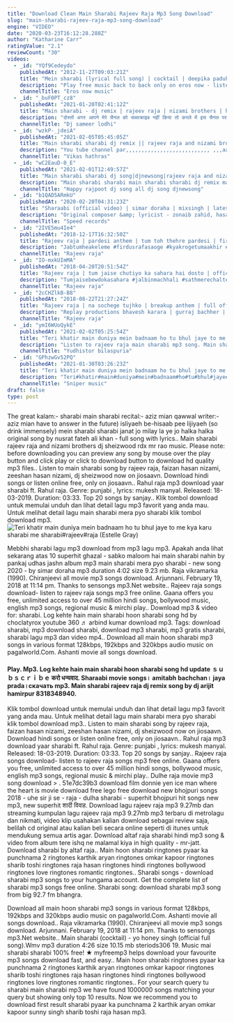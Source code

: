 ```yaml
---
title: "Download Clean Main Sharabi Rajeev Raja Mp3 Song Download"
slug: "main-sharabi-rajeev-raja-mp3-song-download"
engine: "VIDEO"
date: "2020-03-23T16:12:28.288Z"
author: "Katharine Carr"
ratingValue: "2.1"
reviewCount: "30"
videos:
  - _id: "YQf9Cedeydo"
    publishedAt: "2012-11-27T09:03:21Z"
    title: "Mein sharabi (lyrical full song) | cocktail | deepika padukone &amp;amp; siaf ali khan"
    description: "Play free music back to back only on eros now - listen to the full song mein sharabi from cocktail sung by imran aziz mian &amp; yo yo"
    channelTitle: "Eros now music"
  - _id: "_buF0PT_cz8"
    publishedAt: "2021-01-20T02:41:12Z"
    title: "Main sharabi - dj remix | rajeev raja | nizami brothers | hard mix teri khatir duniya me badnam hoon"
    description: "दोस्तों अगर आपने मेरे चैनल को सब्सक्राइब नहीं किया तो करले में इस चैनल पर मजेदार डीजे सांग रिलेटिव वीडियोस लाता हूँ"
    channelTitle: "Dj sameer lodhi"
  - _id: "wzkP-_jdeiA"
    publishedAt: "2021-02-05T05:45:05Z"
    title: "Main sharabi sharabi dj remix || rajeev raja and nizami brothers ❤ dj sheizwood ajay jaswal 💔 vikas"
    description: "You tube channel par,,,,,,,,,,,,,,,,,,,,,,,,,,, ,,,aapka swagat hai dosto,,, ------------------------------------------------------------------- main sharabi sharabi dj remix || rajeev"
    channelTitle: "Vikas hathras"
  - _id: "wC2EauD-0_E"
    publishedAt: "2021-02-01T12:49:57Z"
    title: "Main sharabi sharabi dj song|djnewsong|rajeev raja and nizami brothers|djvikasauirakhi|dj sagarrath"
    description: "Main sharabi sharabi main sharabi sharabi dj remix main sharabi sharabi dj main sharabi sharabi dj mix main sharabi sharabi dj song main sharabi sharabi dj"
    channelTitle: "Happy rajpoot dj song all dj song djnewsong"
  - _id: "b1QAD5ARmkU"
    publishedAt: "2020-02-20T04:31:23Z"
    title: "Sharaabi (official video) | simar doraha | mixsingh | latest punjabi songs 2020 | speed records"
    description: "Original composer &amp; lyricist - zonaib zahid, hasan nawaz song - sharaabi (full video) singer lyrics - simar doraha music : mixsingh ()"
    channelTitle: "Speed records"
  - _id: "2IVE5mu4Ie4"
    publishedAt: "2018-12-17T16:32:50Z"
    title: "Rajeev raja | pardesi anthem | tum toh thehre pardesi | fir dusra fasaoge"
    description: "Jabtumheakeleme #firdusrafasaoge #kyakrogetumaakhir #kyakarogetumaakhirqabarparmeriaakar #jabtumheakelememeriyadayegi"
    channelTitle: "Rajeev raja"
  - _id: "IO-mxkUImMA"
    publishedAt: "2018-04-20T20:51:54Z"
    title: "Rajeev raja | tum jaise chutiyo ka sahara hai dosto | official | yaro ne mere vaste | friends anthem"
    description: "Tumjaisebewdokasahara #jalbinmachhali #sathmerechalteho #yaronenemerevaste most awaited song #friendsanthem .❤️ #subscribe my youtube channel"
    channelTitle: "Rajeev raja"
  - _id: "2cCHZlkB-B8"
    publishedAt: "2018-08-22T21:27:24Z"
    title: "Rajeev raja | na sochege tujhko | breakup anthem | full official video | aditya dev |"
    description: "Replay productions bhavesh karara | gurraj bachher | gurjeet anand presents the breakup anthem by rajeev raja actor, singer, lyrics"
    channelTitle: "Rajeev raja"
  - _id: "ymI6WUoQykE"
    publishedAt: "2021-02-02T05:25:54Z"
    title: "Teri khatir main duniya mein badnaam ho tu bhul jaye to me kya karu sharabi me sharabi#rajeev#raja"
    description: "Listen to rajeev raja main sharabi mp3 song. Main sharabi (मैं शराबी) song from the album main sharabi is released on 06 dec 2020. The duration of"
    channelTitle: "Yudhistor bilaspuria"
  - _id: "GPhzwGv52PQ"
    publishedAt: "2021-01-30T03:26:23Z"
    title: "Teri khatir main duniya mein badnaam ho tu bhul jaye to me kya karu sharabi me sharabi#rajeev#raja"
    description: "Teri#khatir#main#duniya#mein#badnaam#ho#tu#bhul#jaye#to#me#kya#karu#rajeev#raja."
    channelTitle: "Sniper music"
draft: false
type: post
---
```


The great kalam:- sharabi main sharabi recital:- aziz mian qawwal writer:- aziz mian have to answer in the future) isliyaeh be-hisaab pee lijiyaeh (so drink immensely) mein sharabi sharabi janat jo milay la ye jo halka halka original song by nusrat fateh ali khan - full song with lyrics.. Main sharabi rajeev raja and nizami brothers dj sheizwood rdx mr rao music. Please note: before downloading you can preview any song by mouse over the play button and click play or click to download button to download hd quality mp3 files.. Listen to main sharabi song by rajeev raja, faizan hasan nizami, zeeshan hasan nizami, dj sheizwood now on jiosaavn. Download hindi songs or listen online free, only on jiosaavn.. Rahul raja mp3 download yaar sharabi ft. Rahul raja. Genre: punjabi , lyrics: mukesh manyal. Released: 18-03-2019. Duration: 03:33. Top 20 songs by sanjay.. Klik tombol download untuk memulai unduh dan lihat detail lagu mp3 favorit yang anda mau. Untuk melihat detail lagu main sharabi mera pyo sharabi klik tombol download mp3.
![Teri khatir main duniya mein badnaam ho tu bhul jaye to me kya karu sharabi me sharabi#rajeev#raja (Estelle Gray)](https://i.ytimg.com/vi/GPhzwGv52PQ/hqdefault.jpg "Teri khatir main duniya mein badnaam ho tu bhul jaye to me kya karu sharabi me sharabi#rajeev#raja (Marcus Waters)")

Mebbhi sharabi lagu mp3 download from mp3 lagu mp3. Apakah anda lihat sekarang atas 10 superhit ghazal - sabko maloom hai main sharabi nahin by pankaj udhas jashn album mp3 main sharabi mera pyo sharabi - new song 2020 - by simar doraha mp3 duration 4:02 size 9.23 mb. Raja vikramarka (1990). Chiranjeevi all movie mp3 songs download. Arjunnani. February 19, 2018 at 11:14 pm. Thanks to sensongs mp3.Net website.. Rajeev raja songs download- listen to rajeev raja songs mp3 free online. Gaana offers you free, unlimited access to over 45 million hindi songs, bollywood music, english mp3 songs, regional music &amp; mirchi play.. Download mp3 &amp; video for: sharabi. Log kehte hain main sharabi hoon sharabi song hd by choclatyrox youtube 360 ♬ arbind kumar download mp3. Tags: download sharabi, mp3 download sharabi, download mp3 sharabi, mp3 gratis sharabi, sharabi lagu mp3 dan video mp4.. Download all main hoon sharabi mp3 songs in various format 128kbps, 192kbps and 320kbps audio music on pagalworld.Com. Ashanti movie all songs download.
<!--inArticleAds-->

<!--galleryOne-->

#### Play. Mp3. Log kehte hain main sharabi hoon sharabi song hd update ｓｕｂｓｃｒｉｂｅ करो धन्यवाद. Sharaabi movie songs। amitabh bachchan। jaya prada।скачать mp3. Main sharabi rajeev raja dj remix song by dj arijit hamirpur 8318348940.
<!--inArticleAds-->

<!--galleryTwo-->

Klik tombol download untuk memulai unduh dan lihat detail lagu mp3 favorit yang anda mau. Untuk melihat detail lagu main sharabi mera pyo sharabi klik tombol download mp3.. Listen to main sharabi song by rajeev raja, faizan hasan nizami, zeeshan hasan nizami, dj sheizwood now on jiosaavn. Download hindi songs or listen online free, only on jiosaavn.. Rahul raja mp3 download yaar sharabi ft. Rahul raja. Genre: punjabi , lyrics: mukesh manyal. Released: 18-03-2019. Duration: 03:33. Top 20 songs by sanjay.. Rajeev raja songs download- listen to rajeev raja songs mp3 free online. Gaana offers you free, unlimited access to over 45 million hindi songs, bollywood music, english mp3 songs, regional music &amp; mirchi play.. Dulhe raja movie mp3 song download &gt; . 51e7dc39b3 download film donnie yen ice man where the heart is movie download free lego free download new bhojpuri songs 2018 - uhe sir ji se - raja - dulha sharabi - superhit bhojpuri hit songs new mp3, new superhit शादी विवाह. Download lagu rajeev raja mp3 9.27mb dan streaming kumpulan lagu rajeev raja mp3 9.27mb mp3 terbaru di metrolagu dan nikmati, video klip usahakan kalian download sebagai review saja, belilah cd original atau kalian beli secara online seperti di itunes untuk mendukung semua artis agar. Download altaf raja sharabi hindi mp3 song &amp; video from album tere ishq ne malamal kiya in high quality - mr-jatt. Download sharabi by altaf raja.. Main hoon sharabi ringtones pyaar ka punchnama 2 ringtones karthik aryan ringtones omkar kapoor ringtones sharib toshi ringtones raja hasan ringtones hindi ringtones bollywood ringtones love ringtones romantic ringtones.. Sharabi songs - download sharabi mp3 songs to your hungama account. Get the complete list of sharabi mp3 songs free online. Sharabi song: download sharabi mp3 song from big 92.7 fm bhangra.
<!--galleryThree-->

Download all main hoon sharabi mp3 songs in various format 128kbps, 192kbps and 320kbps audio music on pagalworld.Com. Ashanti movie all songs download.. Raja vikramarka (1990). Chiranjeevi all movie mp3 songs download. Arjunnani. February 19, 2018 at 11:14 pm. Thanks to sensongs mp3.Net website.. Main sharabi (cocktail) - yo honey singh (official full song).Wmv mp3 duration 4:26 size 10.15 mb  steriods306 19. Music mai sharabi sharabi 100% free! ★ myfreemp3 helps download your favourite mp3 songs download fast, and easy.. Main hoon sharabi ringtones pyaar ka punchnama 2 ringtones karthik aryan ringtones omkar kapoor ringtones sharib toshi ringtones raja hasan ringtones hindi ringtones bollywood ringtones love ringtones romantic ringtones.. For your search query tu sharabi main sharabi mp3 we have found 1000000 songs matching your query but showing only top 10 results. Now we recommend you to download first result sharabi pyaar ka punchnama 2 karthik aryan omkar kapoor sunny singh sharib toshi raja hasan mp3.